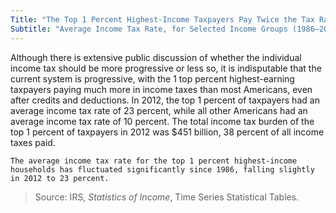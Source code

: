 ```yaml
---
Title: "The Top 1 Percent Highest-Income Taxpayers Pay Twice the Tax Rate of Everyone Else"
Subtitle: "Average Income Tax Rate, for Selected Income Groups (1986–2012)"
---
```

Although there is extensive public discussion of whether the individual income tax should be more progressive or less so, it is indisputable that the current system is progressive, with the 1 top percent highest-earning taxpayers paying much more in income taxes than most Americans, even after credits and deductions. In 2012, the top 1 percent of taxpayers had an average income tax rate of 23 percent, while all other Americans had an average income tax rate of 10 percent. The total income tax burden of the top 1 percent of taxpayers in 2012 was $451 billion, 38 percent of all income taxes paid.

```
The average income tax rate for the top 1 percent highest-income households has fluctuated significantly since 1986, falling slightly in 2012 to 23 percent.
```

>Source: IRS, *Statistics of Income*, Time Series Statistical Tables.
